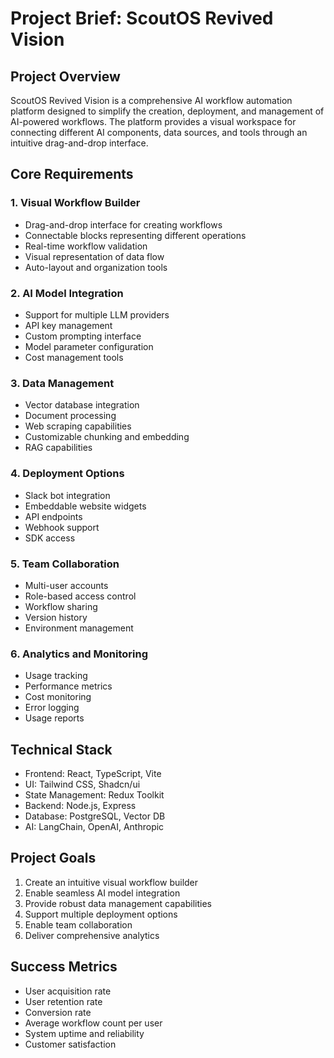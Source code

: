 # Project Brief: ScoutOS Revived Vision

## Project Overview
ScoutOS Revived Vision is a comprehensive AI workflow automation platform designed to simplify the creation, deployment, and management of AI-powered workflows. The platform provides a visual workspace for connecting different AI components, data sources, and tools through an intuitive drag-and-drop interface.

## Core Requirements

### 1. Visual Workflow Builder
- Drag-and-drop interface for creating workflows
- Connectable blocks representing different operations
- Real-time workflow validation
- Visual representation of data flow
- Auto-layout and organization tools

### 2. AI Model Integration
- Support for multiple LLM providers
- API key management
- Custom prompting interface
- Model parameter configuration
- Cost management tools

### 3. Data Management
- Vector database integration
- Document processing
- Web scraping capabilities
- Customizable chunking and embedding
- RAG capabilities

### 4. Deployment Options
- Slack bot integration
- Embeddable website widgets
- API endpoints
- Webhook support
- SDK access

### 5. Team Collaboration
- Multi-user accounts
- Role-based access control
- Workflow sharing
- Version history
- Environment management

### 6. Analytics and Monitoring
- Usage tracking
- Performance metrics
- Cost monitoring
- Error logging
- Usage reports

## Technical Stack
- Frontend: React, TypeScript, Vite
- UI: Tailwind CSS, Shadcn/ui
- State Management: Redux Toolkit
- Backend: Node.js, Express
- Database: PostgreSQL, Vector DB
- AI: LangChain, OpenAI, Anthropic

## Project Goals
1. Create an intuitive visual workflow builder
2. Enable seamless AI model integration
3. Provide robust data management capabilities
4. Support multiple deployment options
5. Enable team collaboration
6. Deliver comprehensive analytics

## Success Metrics
- User acquisition rate
- User retention rate
- Conversion rate
- Average workflow count per user
- System uptime and reliability
- Customer satisfaction 